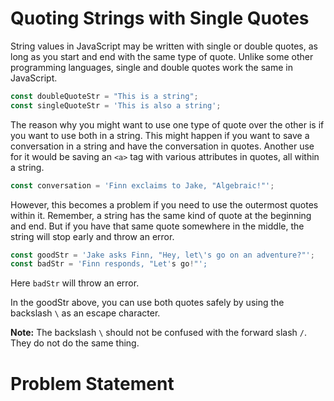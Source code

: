 # Quoting Strings with Single Quotes
String values in JavaScript may be written with single or double quotes, as long as you start and end with the same type of quote. Unlike some other programming languages, single and double quotes work the same in JavaScript.
```javascript
const doubleQuoteStr = "This is a string"; 
const singleQuoteStr = 'This is also a string';
```
The reason why you might want to use one type of quote over the other is if you want to use both in a string. This might happen if you want to save a conversation in a string and have the conversation in quotes. Another use for it would be saving an ```<a>``` tag with various attributes in quotes, all within a string.
```javascript
const conversation = 'Finn exclaims to Jake, "Algebraic!"';
```
However, this becomes a problem if you need to use the outermost quotes within it. Remember, a string has the same kind of quote at the beginning and end. But if you have that same quote somewhere in the middle, the string will stop early and throw an error.
```javascript
const goodStr = 'Jake asks Finn, "Hey, let\'s go on an adventure?"'; 
const badStr = 'Finn responds, "Let's go!"';
```
Here ```badStr``` will throw an error.

In the goodStr above, you can use both quotes safely by using the backslash ```\``` as an escape character.

**Note:** The backslash ```\``` should not be confused with the forward slash ```/```. They do not do the same thing.


# Problem Statement
